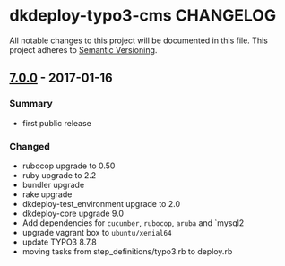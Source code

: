 # dkdeploy-typo3-cms CHANGELOG

All notable changes to this project will be documented in this file.
This project adheres to [Semantic Versioning](http://semver.org/).

## [7.0.0] - 2017-01-16
### Summary

- first public release

### Changed

- rubocop upgrade to 0.50
- ruby upgrade to 2.2
- bundler upgrade
- rake upgrade
- dkdeploy-test_environment upgrade to 2.0
- dkdeploy-core upgrade 9.0
- Add dependencies for `cucumber`, `rubocop`, `aruba` and `mysql2
- upgrade vagrant box to `ubuntu/xenial64`
- update TYPO3 8.7.8
- moving tasks from step_definitions/typo3.rb to deploy.rb

[Unreleased]: https://github.com/dkdeploy/dkdeploy-typo3-cms/compare/master...develop
[7.0.0]: https://github.com/dkdeploy/dkdeploy-typo3-cms/releases/tag/v7.0.0
